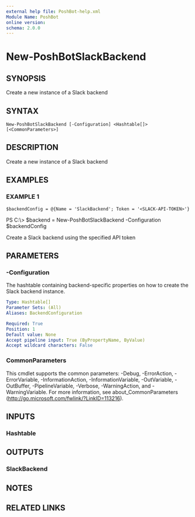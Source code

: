 ```yaml
---
external help file: PoshBot-help.xml
Module Name: PoshBot
online version:
schema: 2.0.0
---
```


# New-PoshBotSlackBackend

## SYNOPSIS
Create a new instance of a Slack backend

## SYNTAX

```
New-PoshBotSlackBackend [-Configuration] <Hashtable[]> [<CommonParameters>]
```

## DESCRIPTION
Create a new instance of a Slack backend

## EXAMPLES

### EXAMPLE 1
```
$backendConfig = @{Name = 'SlackBackend'; Token = '<SLACK-API-TOKEN>'}
```

PS C:\\\> $backend = New-PoshBotSlackBackend -Configuration $backendConfig

Create a Slack backend using the specified API token

## PARAMETERS

### -Configuration
The hashtable containing backend-specific properties on how to create the Slack backend instance.

```yaml
Type: Hashtable[]
Parameter Sets: (All)
Aliases: BackendConfiguration

Required: True
Position: 1
Default value: None
Accept pipeline input: True (ByPropertyName, ByValue)
Accept wildcard characters: False
```

### CommonParameters
This cmdlet supports the common parameters: -Debug, -ErrorAction, -ErrorVariable, -InformationAction, -InformationVariable, -OutVariable, -OutBuffer, -PipelineVariable, -Verbose, -WarningAction, and -WarningVariable.
For more information, see about_CommonParameters (http://go.microsoft.com/fwlink/?LinkID=113216).

## INPUTS

### Hashtable

## OUTPUTS

### SlackBackend

## NOTES

## RELATED LINKS

